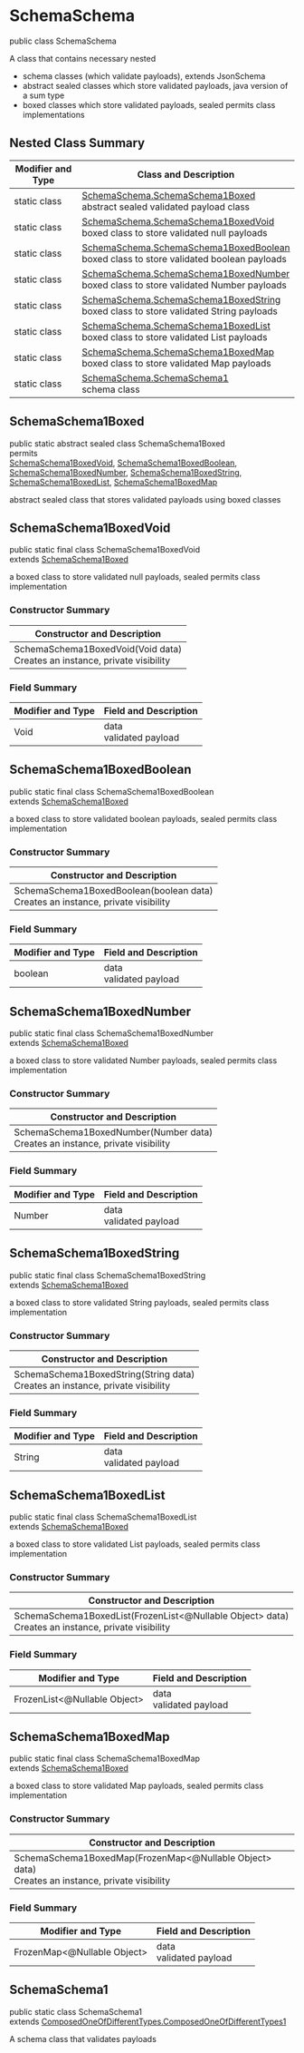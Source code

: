 # SchemaSchema
public class SchemaSchema

A class that contains necessary nested
- schema classes (which validate payloads), extends JsonSchema
- abstract sealed classes which store validated payloads, java version of a sum type
- boxed classes which store validated payloads, sealed permits class implementations

## Nested Class Summary
| Modifier and Type | Class and Description |
| ----------------- | ---------------------- |
| static class | [SchemaSchema.SchemaSchema1Boxed](#schemaschema1boxed)<br> abstract sealed validated payload class |
| static class | [SchemaSchema.SchemaSchema1BoxedVoid](#schemaschema1boxedvoid)<br> boxed class to store validated null payloads |
| static class | [SchemaSchema.SchemaSchema1BoxedBoolean](#schemaschema1boxedboolean)<br> boxed class to store validated boolean payloads |
| static class | [SchemaSchema.SchemaSchema1BoxedNumber](#schemaschema1boxednumber)<br> boxed class to store validated Number payloads |
| static class | [SchemaSchema.SchemaSchema1BoxedString](#schemaschema1boxedstring)<br> boxed class to store validated String payloads |
| static class | [SchemaSchema.SchemaSchema1BoxedList](#schemaschema1boxedlist)<br> boxed class to store validated List payloads |
| static class | [SchemaSchema.SchemaSchema1BoxedMap](#schemaschema1boxedmap)<br> boxed class to store validated Map payloads |
| static class | [SchemaSchema.SchemaSchema1](#schemaschema1)<br> schema class |

## SchemaSchema1Boxed
public static abstract sealed class SchemaSchema1Boxed<br>
permits<br>
[SchemaSchema1BoxedVoid](#schemaschema1boxedvoid),
[SchemaSchema1BoxedBoolean](#schemaschema1boxedboolean),
[SchemaSchema1BoxedNumber](#schemaschema1boxednumber),
[SchemaSchema1BoxedString](#schemaschema1boxedstring),
[SchemaSchema1BoxedList](#schemaschema1boxedlist),
[SchemaSchema1BoxedMap](#schemaschema1boxedmap)

abstract sealed class that stores validated payloads using boxed classes

## SchemaSchema1BoxedVoid
public static final class SchemaSchema1BoxedVoid<br>
extends [SchemaSchema1Boxed](#schemaschema1boxed)

a boxed class to store validated null payloads, sealed permits class implementation

### Constructor Summary
| Constructor and Description |
| --------------------------- |
| SchemaSchema1BoxedVoid(Void data)<br>Creates an instance, private visibility |

### Field Summary
| Modifier and Type | Field and Description |
| ----------------- | ---------------------- |
| Void | data<br>validated payload |

## SchemaSchema1BoxedBoolean
public static final class SchemaSchema1BoxedBoolean<br>
extends [SchemaSchema1Boxed](#schemaschema1boxed)

a boxed class to store validated boolean payloads, sealed permits class implementation

### Constructor Summary
| Constructor and Description |
| --------------------------- |
| SchemaSchema1BoxedBoolean(boolean data)<br>Creates an instance, private visibility |

### Field Summary
| Modifier and Type | Field and Description |
| ----------------- | ---------------------- |
| boolean | data<br>validated payload |

## SchemaSchema1BoxedNumber
public static final class SchemaSchema1BoxedNumber<br>
extends [SchemaSchema1Boxed](#schemaschema1boxed)

a boxed class to store validated Number payloads, sealed permits class implementation

### Constructor Summary
| Constructor and Description |
| --------------------------- |
| SchemaSchema1BoxedNumber(Number data)<br>Creates an instance, private visibility |

### Field Summary
| Modifier and Type | Field and Description |
| ----------------- | ---------------------- |
| Number | data<br>validated payload |

## SchemaSchema1BoxedString
public static final class SchemaSchema1BoxedString<br>
extends [SchemaSchema1Boxed](#schemaschema1boxed)

a boxed class to store validated String payloads, sealed permits class implementation

### Constructor Summary
| Constructor and Description |
| --------------------------- |
| SchemaSchema1BoxedString(String data)<br>Creates an instance, private visibility |

### Field Summary
| Modifier and Type | Field and Description |
| ----------------- | ---------------------- |
| String | data<br>validated payload |

## SchemaSchema1BoxedList
public static final class SchemaSchema1BoxedList<br>
extends [SchemaSchema1Boxed](#schemaschema1boxed)

a boxed class to store validated List payloads, sealed permits class implementation

### Constructor Summary
| Constructor and Description |
| --------------------------- |
| SchemaSchema1BoxedList(FrozenList<@Nullable Object> data)<br>Creates an instance, private visibility |

### Field Summary
| Modifier and Type | Field and Description |
| ----------------- | ---------------------- |
| FrozenList<@Nullable Object> | data<br>validated payload |

## SchemaSchema1BoxedMap
public static final class SchemaSchema1BoxedMap<br>
extends [SchemaSchema1Boxed](#schemaschema1boxed)

a boxed class to store validated Map payloads, sealed permits class implementation

### Constructor Summary
| Constructor and Description |
| --------------------------- |
| SchemaSchema1BoxedMap(FrozenMap<@Nullable Object> data)<br>Creates an instance, private visibility |

### Field Summary
| Modifier and Type | Field and Description |
| ----------------- | ---------------------- |
| FrozenMap<@Nullable Object> | data<br>validated payload |

## SchemaSchema1
public static class SchemaSchema1<br>
extends [ComposedOneOfDifferentTypes.ComposedOneOfDifferentTypes1](../../../../../../components/schemas/ComposedOneOfDifferentTypes.md#composedoneofdifferenttypes1)

A schema class that validates payloads
